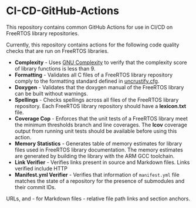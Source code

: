 # CI-CD-GitHub-Actions

This repository contains common GitHub Actions for use in CI/CD on FreeRTOS library repositories.

Currently, this repository contains actions for the following code quality checks that are run on
FreeRTOS libraries.

* **Complexity** - Uses [GNU Complexity](https://www.gnu.org/software/complexity/manual/complexity.html)
  to verify that the complexity score of library functions is less than 9.
* **Formatting** - Validates all C files of a FreeRTOS library repository comply to the formatting
  standard defined in [uncrustify.cfg](formatting/uncrustify.cfg).
* **Doxygen** - Validates that the doxygen manual of the FreeRTOS library can be built without
  warnings.
* **Spellings** - Checks spellings across all files of the FreeRTOS library repository. Each
  FreeRTOS library repository should have a **lexicon.txt** file.
* **Coverage Cop** - Enforces that the unit tests of a FreeRTOS library meet the minimum thresholds
  branch and line coverages. The **lcov** coverage output from running unit tests should be
  available before using this action.
* **Memory Statistics** - Generates table of memory estimates for library files used in FreeRTOS
  library documentation. The memory estimates are generated by building the library with the ARM GCC
  toolchain.
* **Link Verifier** - Verifies links present in source and Markdown files. Links verified include HTTP
* **Manifest.yml Verifier** - Verifies that information of `manifest.yml` file matches the state of a repository for the presence of submodules and their commit IDs.

URLs, and - for Markdown files - relative file path links and section anchors.